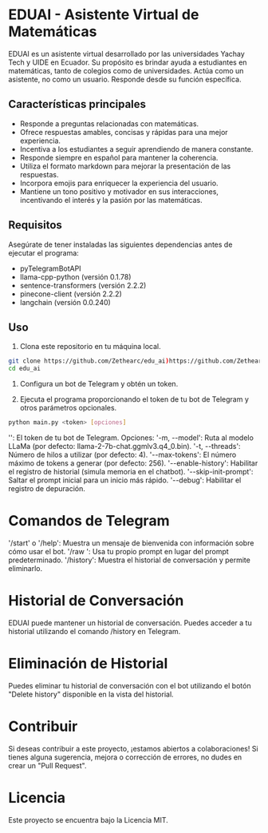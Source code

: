 # EDUAI - Asistente Virtual de Matemáticas

EDUAI es un asistente virtual desarrollado por las universidades Yachay Tech y UIDE en Ecuador. Su propósito es brindar ayuda a estudiantes en matemáticas, tanto de colegios como de universidades. Actúa como un asistente, no como un usuario. Responde desde su función específica.

## Características principales

- Responde a preguntas relacionadas con matemáticas.
- Ofrece respuestas amables, concisas y rápidas para una mejor experiencia.
- Incentiva a los estudiantes a seguir aprendiendo de manera constante.
- Responde siempre en español para mantener la coherencia.
- Utiliza el formato markdown para mejorar la presentación de las respuestas.
- Incorpora emojis para enriquecer la experiencia del usuario.
- Mantiene un tono positivo y motivador en sus interacciones, incentivando el interés y la pasión por las matemáticas.

## Requisitos

Asegúrate de tener instaladas las siguientes dependencias antes de ejecutar el programa:

* pyTelegramBotAPI
* llama-cpp-python (versión 0.1.78)
* sentence-transformers (versión 2.2.2)
* pinecone-client (versión 2.2.2)
* langchain (versión 0.0.240)

## Uso

1. Clona este repositorio en tu máquina local.

```bash
git clone https://github.com/Zethearc/edu_ai)https://github.com/Zethearc/edu_ai
cd edu_ai
```

1. Configura un bot de Telegram y obtén un token.

2. Ejecuta el programa proporcionando el token de tu bot de Telegram y otros parámetros opcionales.

```bash
python main.py <token> [opciones]
```

'<token>': El token de tu bot de Telegram.
Opciones:
  '-m, --model': Ruta al modelo LLaMa (por defecto: llama-2-7b-chat.ggmlv3.q4_0.bin).
  '-t, --threads': Número de hilos a utilizar (por defecto: 4).
  '--max-tokens': El número máximo de tokens a generar (por defecto: 256).
  '--enable-history': Habilitar el registro de historial (simula memoria en el chatbot).
  '--skip-init-prompt': Saltar el prompt inicial para un inicio más rápido.
  '--debug': Habilitar el registro de depuración.

# Comandos de Telegram
'/start' o '/help': Muestra un mensaje de bienvenida con información sobre cómo usar el bot.
'/raw <prompt>': Usa tu propio prompt en lugar del prompt predeterminado.
'/history': Muestra el historial de conversación y permite eliminarlo.
# Historial de Conversación
EDUAI puede mantener un historial de conversación. Puedes acceder a tu historial utilizando el comando /history en Telegram.

# Eliminación de Historial
Puedes eliminar tu historial de conversación con el bot utilizando el botón "Delete history" disponible en la vista del historial.

# Contribuir
Si deseas contribuir a este proyecto, ¡estamos abiertos a colaboraciones! Si tienes alguna sugerencia, mejora o corrección de errores, no dudes en crear un "Pull Request".

# Licencia
Este proyecto se encuentra bajo la Licencia MIT.
